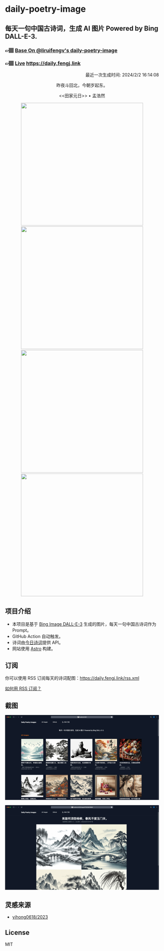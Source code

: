 
# daily-poetry-image

## 每天一句中国古诗词，生成 AI 图片 Powered by Bing DALL-E-3.

### 👉🏽 [Base On @liruifengv's daily-poetry-image](https://github.com/liruifengv/daily-poetry-image)

### 👉🏽 [Live](https://daily.fengj.link) https://daily.fengj.link

<p align="right">
  最近一次生成时间: 2024/2/2 16:14:08
</p>
<p align="center">
昨夜斗回北，今朝岁起东。
</p>
<p align="center">
<<田家元日>> • 孟浩然
</p>
<p align="center">
<img src="https://tse3.mm.bing.net/th/id/OIG2.fvKf11ibkG4s8mv_WPT7" height="400" width="400" />
<img src="https://tse4.mm.bing.net/th/id/OIG2.fQL5wI0gb_6Jj3_o4cgi" height="400" width="400" />
<img src="https://tse1.mm.bing.net/th/id/OIG2.ONZwI3WG0BE56vI_Qmjq" height="400" width="400" />
<img src="https://tse2.mm.bing.net/th/id/OIG2.w_nuELruW0eQuT3MJD.5" height="400" width="400" />
</p>

## 项目介绍

-   本项目是基于 [Bing Image DALL-E-3](https://www.bing.com/images/create) 生成的图片，每天一句中国古诗词作为 Prompt。
-   GitHub Action 自动触发。
-   诗词由[今日诗词](https://www.jinrishici.com/)提供 API。
-   网站使用 [Astro](https://astro.build) 构建。

## 订阅

你可以使用 RSS 订阅每天的诗词配图：https://daily.fengj.link/rss.xml

[如何用 RSS 订阅？](https://zhuanlan.zhihu.com/p/55026716)

## 截图

![图片列表](./screenshots/Snipaste_2023-12-28_21-00-26.png)

![图片详情](./screenshots/Snipaste_2023-12-28_21-00-53.png)

## 灵感来源

-   [yihong0618/2023](https://github.com/yihong0618/2023)

## License

MIT
